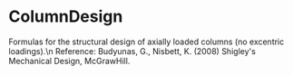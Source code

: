 # ColumnDesign
Formulas for the structural design of axially loaded columns (no excentric loadings).\n
Reference:  Budyunas, G., Nisbett, K. (2008) Shigley's Mechanical Design, McGrawHill.
